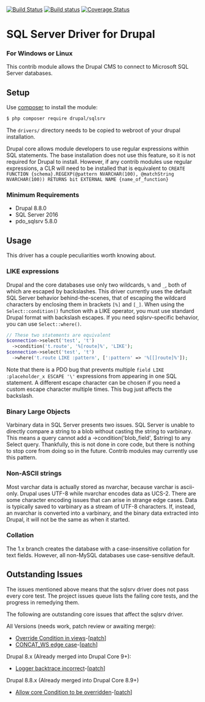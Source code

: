 [![Build Status](https://travis-ci.org/Beakerboy/sqlsrv.svg?branch=8.x-1.x)](https://travis-ci.org/Beakerboy/sqlsrv)
[![Build status](https://ci.appveyor.com/api/projects/status/xk6gh0rtta8d24hg/branch/8.x-1.x?svg=true)](https://ci.appveyor.com/project/Beakerboy/sqlsrv/branch/8.x-1.x)
[![Coverage Status](https://coveralls.io/repos/github/Beakerboy/sqlsrv/badge.svg?branch=8.x-1.x)](https://coveralls.io/github/Beakerboy/sqlsrv?branch=8.x-1.x)

SQL Server Driver for Drupal
=====================

### For Windows or Linux

This contrib module allows the Drupal CMS to connect to Microsoft SQL Server
databases.

Setup
-----

Use [composer](http://getcomposer.org) to install the module:

```bash
$ php composer require drupal/sqlsrv
```

The `drivers/` directory needs to be copied to webroot of your drupal
installation.

Drupal core allows module developers to use regular expressions within SQL
statements. The base installation does not use this feature, so it is not
required for Drupal to install. However, if any contrib modules use regular
expressions, a CLR will need to be installed that is equivalent to 
`CREATE
   FUNCTION {schema}.REGEXP(@pattern NVARCHAR(100), @matchString NVARCHAR(100))
   RETURNS bit EXTERNAL NAME {name_of_function}`

### Minimum Requirements
 * Drupal 8.8.0
 * SQL Server 2016
 * pdo_sqlsrv 5.8.0

Usage
-----

This driver has a couple peculiarities worth knowing about.

### LIKE expressions

Drupal and the core databases use only two wildcards, `%` and `_`, both of which
are escaped by backslashes. This driver currently uses the default SQL Server
behavior behind-the-scenes, that of escaping the wildcard characters by
enclosing them in brackets `[%]` and `[_]`. When using the `Select::condition()`
function with a LIKE operator, you must use standard Drupal format with
backslash escapes. If you need sqlsrv-specific behavior, you can use
`Select::where()`.
```php
// These two statements are equivalent
$connection->select('test', 't')
  ->condition('t.route', '%[route]%', 'LIKE');
$connection->select('test', 't')
  ->where('t.route LIKE :pattern', [':pattern' => '%[[]route]%']);
```
Note that there is a PDO bug that prevents multiple
`field LIKE :placeholder_x ESCAPE '\'` expressions from appearing in one SQL
statement. A different escape character can be chosen if you need a custom
escape character multiple times. This bug just affects the backslash.

### Binary Large Objects

Varbinary data in SQL Server presents two issues. SQL Server is unable to
directly compare a string to a blob without casting the string to varbinary.
This means a query cannot add a ->condition('blob_field', $string) to any
Select query. Thankfully, this is not done in core code, but there is nothing
to stop core from doing so in the future. Contrib modules may currently use
this pattern.

### Non-ASCII strings

Most varchar data is actually stored as nvarchar, because varchar is ascii-only.
Drupal uses UTF-8 while nvarchar encodes data as UCS-2. There are some character
encoding issues that can arise in strange edge cases. Data is typically saved to
varbinary as a stream of UTF-8 characters. If, instead, an nvarchar is converted
into a varbinary, and the binary data extracted into Drupal, it will not be the
same as when it started.

### Collation

The 1.x branch creates the database with a case-insensitive collation for text
fields. However, all non-MySQL databases use case-sensitive default.

Outstanding Issues
-----
The issues mentioned above means that the sqlsrv driver does not pass every core
test. The project issues queue lists the failing core tests, and the progress in
remedying them.

The following are outstanding core issues that affect the sqlsrv driver.

All Versions (needs work, patch review or awaiting merge):
* [Override Condition in views](https://www.drupal.org/node/3130655)-[[patch](https://www.drupal.org/files/issues/2020-04-24/3130655-3.patch)]
* [CONCAT_WS edge case](https://www.drupal.org/node/3131379)-[[patch](https://www.drupal.org/files/issues/2020-05-05/3131379-8.patch)]

Drupal 8.x (Already merged into Drupal Core 9+):
* [Logger backtrace incorrect](https://www.drupal.org/node/2867788)-[[patch](https://www.drupal.org/files/issues/2020-02-22/2867788-79.patch)]

Drupal 8.8.x (Already merged into Drupal Core 8.9+)
* [Allow core Condition to be overridden](https://www.drupal.org/node/3113403)-\[[patch](https://www.drupal.org/files/issues/2020-03-10/3113403-33.patch)]
